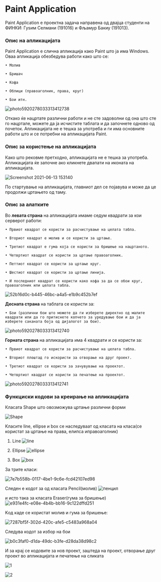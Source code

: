 
# Paint Application 

Paint Application е проектна задача направена од двајца студенти на ФИНКИ: Гуѕим Селмани (191016) и Фљамур Бакиу (191013).

### Опис на апликацијата

Paint Application е слична апликација како Paint што ја има Windows. Оваа апликација обезбедува работи како што се:

    • Молив
    
    • Бришач
    
    • Кофа
    
    • Облици (правоаголник, права, круг)
    
    • Бои итн.
    
 ![photo5920278033313412738](https://user-images.githubusercontent.com/85748777/121809153-f8037b00-cc5b-11eb-96a7-65a2648f2b1a.jpg)

 Откако ќе нацртате различни работи и не сте задоволни од она што сте го нацртале, можете да ја исчистите таблата и да започнете одново од почеток. Апликацијата не е тешка за употреба и ги има основните работи што и се потребни на апликацијата Paint.
 
### Oпис за користење на апликацијата

Како што рековме претходно, апликацијата не е тешка за употреба. Апликацијата ќе започне ако кликнете двапати на иконата на апликацијата.

![Screenshot 2021-06-13 153140](https://user-images.githubusercontent.com/85748777/121809266-7a8c3a80-cc5c-11eb-8e41-7fd5e9dd79ee.png)


По стартување на апликацијата, главниот дел се појавува и може да це продолжи цртањето од таму.

### Опис за алатките

Во **левата страна** на апликацијата имаме седум квадрати за кои серверот работи:

    • Првиот квадрат се користи за расчистување на целата табла.
    
    • Вториот квадрат е молив и се користи за цртање.
    
    • Третиот квадрат е гума која се користи за бришење на нацртаното.
    
    • Четвртиот квадрат се користи за цртање правоаголник.
    
    • Петтиот квадрат се користи за цртање круг.
    
    • Шестиот квадрат се користи за цртање линија.
    
    • И последниот квадрат се користи како кофа за да се обои круг, правоаголник или целата табла.
    
   ![52b16d0c-b445-46bc-a4a5-e1b9c452b7ef](https://user-images.githubusercontent.com/85748777/121809318-a3143480-cc5c-11eb-9b09-c292208f94ae.jpg)
    
**Десната страна** на таблата се користи за:

    • Бои (различни бои што можете да ги изберете директно од малите квадрати или да го притиснете копчето за уредување бои и да ја изберете саканата боја од дијалогот за бои).

![photo5920278033313412740](https://user-images.githubusercontent.com/85748777/121809405-ef5f7480-cc5c-11eb-91c2-ee613f3b7e0b.jpg)


**Горната страна** на апликацијата има 4 квадрати и се користи за:

    • Првиот квадрат се користи за расчистување на целата табла.
    
    • Вториот плоштад го искористи за отворање на друг проект.
    
    • Третиот квадрат се користи за зачувување на проектот.
    
    • Четвртиот квадрат се користи за печатење на проектот.
      
 ![photo5920278033313412741](https://user-images.githubusercontent.com/85748777/121809421-03a37180-cc5d-11eb-82bb-4e3ba49c1816.jpg)


### Функциски кодови за креирање на апликацијата

Класата Shape што овозможува цртање различни форми

![Shape](https://user-images.githubusercontent.com/85748777/121810600-d3aa9d00-cc61-11eb-9d18-2e51df59083b.jpg)

Kласите line, ellipse и box се наследуваат од класата на класа(се користат за цртање на права, елипса иправоаголник)

1) Line
![line](https://user-images.githubusercontent.com/85748777/121810743-4ae03100-cc62-11eb-94dc-abea644551ce.jpg)

2) Ellipse
![ellipse](https://user-images.githubusercontent.com/85748777/121810800-7cf19300-cc62-11eb-8bbe-97e46040553b.jpg)

3) Box
![box](https://user-images.githubusercontent.com/85748777/121810816-87ac2800-cc62-11eb-884d-197da3e8954b.jpg)

За трите класи:

![7e7b558b-0117-4be1-9c6e-fcd42107ed98](https://user-images.githubusercontent.com/85748777/121810872-b6c29980-cc62-11eb-8b66-59826595874f.jpg)


Cледен е кодот за од класата Pencil(молив)
![пенцил](https://user-images.githubusercontent.com/85748777/121811114-9941ff80-cc63-11eb-8449-7d2e569929c6.jpg)

и исто така за класата Еraser(гума за бришење)
![e931e4fc-e08e-4b4b-bb16-9c122dffd251](https://user-images.githubusercontent.com/85748777/121811145-c0003600-cc63-11eb-9923-57c23909509a.jpg)

Kод каде се користат молив и гума за бришење:

![7287bf5f-302d-420c-afe5-c5483a968a04](https://user-images.githubusercontent.com/85748777/121811193-f1790180-cc63-11eb-9f47-c7cf11a3e725.jpg)

Следува кодот за избор на бои

![b0c3faf0-d1da-49dc-b3fe-d28da38d98c2](https://user-images.githubusercontent.com/85748777/121811280-2dac6200-cc64-11eb-89ed-c19d242c3dbe.jpg)

И за крај се кодовите за нов проект, заштеда на проект, отворање друг проект во апликацијата и печатење на сликата

![1](https://user-images.githubusercontent.com/85748777/121811373-8d0a7200-cc64-11eb-8184-e67f64c5bcc6.jpg)

![2](https://user-images.githubusercontent.com/85748777/121811377-91cf2600-cc64-11eb-9ed7-856972c6f51c.jpg)







